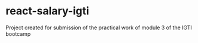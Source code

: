 # react-salary-igti

Project created for submission of the practical work of module 3 of the IGTI bootcamp
